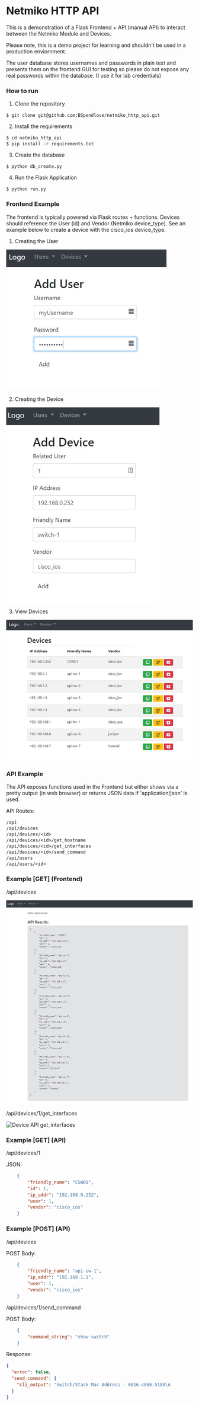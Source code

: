 # Netmiko HTTP API
This is a demonstration of a Flask Frontend + API (manual API) to interact between the Netmiko Module and Devices.

Please note, this is a demo project for learning and shouldn't be used in a production enviornment.

The user database stores usernames and passwords in plain text and presents them on the frontend GUI for testing so please do not expose any real passwords within the database. (I use it for lab credentials)

### How to run

1. Clone the repository

```console
$ git clone git@github.com:BSpendlove/netmiko_http_api.git
```

2. Install the requirements

```console
$ cd netmiko_http_api
$ pip install -r requirements.txt
```

3. Create the database

```console
$ python db_create.py
```

4. Run the Flask Application

```console
$ python run.py
```


### Frontend Example
The frontend is typically powered via Flask routes + functions. Devices should reference the User (id) and Vendor (Netmiko device_type). See an example below to create a device with the cisco_ios device_type.

1. Creating the User

![User Frontend](/screenshots/gui_add_user.jpg)

2. Creating the Device

![Device Frontend](/screenshots/gui_add_device.jpg)

3. View Devices

![Device Frontend View](/screenshots/gui_devices.jpg)


### API Example
The API exposes functions used in the Frontend but either shows via a pretty output (in web browser) or returns JSON data if 'application/json' is used.

API Routes:
```
/api
/api/devices
/api/devices/<id>
/api/devices/<id>/get_hostname
/api/devices/<id>/get_interfaces
/api/devices/<id>/send_command
/api/users
/api/users/<id>
```

### Example [GET] (Frontend)
/api/devices

![Device API devices](/screenshots/api_devices.jpg)

/api/devices/1/get_interfaces

![Device API get_interfaces](/screenshots/api_get_interfaces.jgp)

### Example [GET] (API)

/api/devices/1

JSON:
```json
    {
        "friendly_name": "CSW01",
        "id": 1,
        "ip_addr": "192.168.0.252",
        "user": 1,
        "vendor": "cisco_ios"
    }
```

### Example [POST] (API)

/api/devices

POST Body:
```json
    {
        "friendly_name": "api-sw-1",
        "ip_addr": "192.168.1.1",
        "user": 1,
        "vendor": "cisco_ios"
    }
```

/api/devices/1/send_command

POST Body:
```json
    {
        "command_string": "show switch"
    }
```

Response:
```json
{
  "error": false,
  "send_command": {
    "cli_output": "Switch/Stack Mac Address : 0016.c886.5180\n                                           H/W   Current\nSwitch#  Role   Mac Address     Priority Version  State \n----------------------------------------------------------\n*1       Master 0016.c886.5180     1      0       Ready               \n\n\n"
  }
}
```


